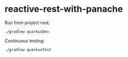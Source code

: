# reactive-rest-with-panache

Run from project root:

```
./gradlew quarkusDev
```

Continuous testing:

```
./gradlew quarkusTest
```
